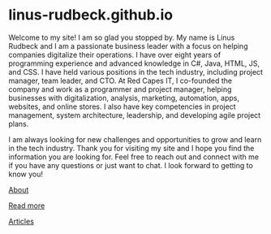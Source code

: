 # linus-rudbeck.github.io

Welcome to my site! I am so glad you stopped by. My name is Linus Rudbeck and I am a passionate business leader with a focus on helping companies digitalize their operations. I have over eight years of programming experience and advanced knowledge in C#, Java, HTML, JS, and CSS. I have held various positions in the tech industry, including project manager, team leader, and CTO. At Red Capes IT, I co-founded the company and work as a programmer and project manager, helping businesses with digitalization, analysis, marketing, automation, apps, websites, and online stores. I also have key competencies in project management, system architecture, leadership, and developing agile project plans.

I am always looking for new challenges and opportunities to grow and learn in the tech industry. Thank you for visiting my site and I hope you find the information you are looking for. Feel free to reach out and connect with me if you have any questions or just want to chat. I look forward to getting to know you!

[About](/about)

[Read more](/read-more)

[Articles](/articles)

